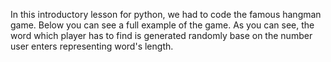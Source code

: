 In this introductory lesson for python, we had to code the famous hangman game. Below you can see a full example of the game.
As you can see, the word which player has to find is generated randomly base on the number user enters representing word's length.
